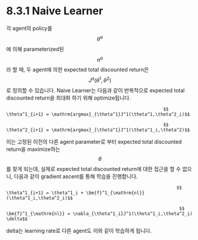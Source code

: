 # 8.3.1 Naive Learner

각 agent의 policy를 $$\theta^a$$에 의해 parameterized된$$ \pi^a$$라 할 때, 두 agent에 의한 expected total discounted return은 $$J^a(\theta^1,\theta^2)$$로 정의할 수 있습니다. Naive Learner는 다음과 같이 반복적으로 expected total discounted return을 최대화 하기 위해 optimize됩니다.

                                                               $$ \theta^1_{i+1} = \mathrm{argmax}_{\theta^1}J^1(\theta^1,\theta^2_i)$$

                                                               $$ \theta^2_{i+1} = \mathrm{argmax}_{\theta^1}J^1(\theta^1_i,\theta^2)$$

 이는 고정된 이전의 다른 agent parameter로 부터 expected total discounted return을 maximize하는 $$\theta$$ 를 찾게 되는데, 실제로 expected total discounted return에 대한 접근을 할 수 없으니, 다음과 같이 gradient ascent를 통해 학습을 진행합니다.

                                                                    $$ \theta^1_{i+1} = \theta^1_i + \bm{f}^1_{\mathrm{nl}}(\theta^1_i,\theta^2_i)$$

                                                                     $$ \bm{f}^1_{\mathrm{nl}} = \nabla_{\theta^1_i}J^1(\theta^1_i,\theta^2_i) \delta$$

 delta는 learning rate로 다른 agent도 이와 같이 학습하게 됩니다.

